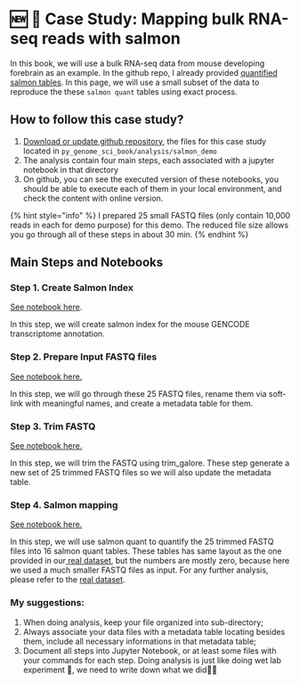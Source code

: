 # 🆕 🎉 Case Study: Mapping bulk RNA-seq reads with salmon

In this book, we will use a bulk RNA-seq data from mouse developing forebrain as an example. In the github repo, I already provided [quantified salmon tables](https://github.com/lhqing/py_genome_sci_book/tree/master/data/DevFB). In this page, we will use a small subset of the data to reproduce the these `salmon quant` tables using exact process.

## How to follow this case study?

1. [Download or update github repository](../work-environment/git-and-github.md#clone-github-repository-of-this-book), the files for this case study located in `py_genome_sci_book/analysis/salmon_demo`
2. The analysis contain four main steps, each associated with a jupyter notebook in that directory
3. On github, you can see the executed version of these notebooks, you should be able to execute each of them in your local environment, and check the content with online version.

{% hint style="info" %}
I prepared 25 small FASTQ files \(only contain 10,000 reads in each for demo purpose\) for this demo. The reduced file size allows you go through all of these steps in about 30 min.
{% endhint %}

## Main Steps and Notebooks

### Step 1. Create Salmon Index

[See notebook here](https://github.com/lhqing/py_genome_sci_book/blob/master/analysis/salmon_demo/step1.create_salmon_index.ipynb).

In this step, we will create salmon index for the mouse GENCODE transcriptome annotation. 

### Step 2. Prepare Input FASTQ files

[See notebook here.](https://github.com/lhqing/py_genome_sci_book/blob/master/analysis/salmon_demo/step2.PrepareMetadata.ipynb)

In this step, we will go through these 25 FASTQ files, rename them via soft-link with meaningful names, and create a metadata table for them.

### Step 3. Trim FASTQ

[See notebook here.](https://github.com/lhqing/py_genome_sci_book/blob/master/analysis/salmon_demo/step3.fastqTrimAndQC.ipynb)

In this step, we will trim the FASTQ using trim\_galore. These step generate a new set of 25 trimmed FASTQ files so we will also update the metadata table.

### Step 4. Salmon mapping

[See notebook here.](https://github.com/lhqing/py_genome_sci_book/blob/master/analysis/salmon_demo/step4.mapping.ipynb)

In this step, we will use salmon quant to quantify the 25 trimmed FASTQ files into 16 salmon quant tables. These tables has same layout as the one provided in our[ real dataset](https://github.com/lhqing/py_genome_sci_book/tree/master/data/DevFB), but the numbers are mostly zero, because here we used a much smaller FASTQ files as input. For any further analysis, please refer to the [real dataset](https://github.com/lhqing/py_genome_sci_book/tree/master/data/DevFB).

### My suggestions:

1. When doing analysis, keep your file organized into sub-directory;
2. Always associate your data files with a metadata table locating besides them, include all necessary informations in that metadata table;
3. Document all steps into Jupyter Notebook, or at least some files with your commands for each step. Doing analysis is just like doing wet lab experiment 🧪, we need to write down what we did📘📝


